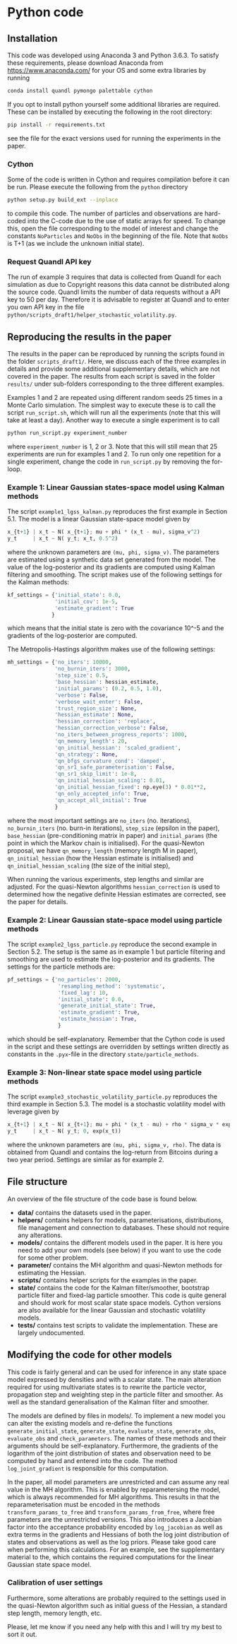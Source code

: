# Python code

## Installation
This code was developed using Anaconda 3 and Python 3.6.3. To satisfy these requirements, please download Anaconda from https://www.anaconda.com/ for your OS and some extra libraries by running
``` bash
conda install quandl pymongo palettable cython
```
If you opt to install python yourself some additional libraries are required. These can be installed by executing the following in the root directory:
``` bash
pip install -r requirements.txt
```
see the file for the exact versions used for running the experiments in the paper.

### Cython
Some of the code is written in Cython and requires compilation before it can be run. Please execute the following from the `python` directory
``` bash
python setup.py build_ext --inplace
```
to compile this code. The number of particles and observations are hard-coded into the C-code due to the use of static arrays for speed. To change this, open the file corresponding to the model of interest and change the constants `NoParticles` and `NoObs` in the beginning of the file. Note that `NoObs` is T+1 (as we include the unknown initial state).

### Request Quandl API key
The run of example 3 requires that data is collected from Quandl for each simulation as due to Copyright reasons this data cannot be distributed along the source code. Quandl limits the number of data requests without a API key to 50 per day. Therefore it is advisable to register at Quandl and to enter you own API key in the file `python/scripts_draft1/helper_stochastic_volatility.py`.

## Reproducing the results in the paper
The results in the paper can be reproduced by running the scripts found in the folder `scripts_draft1/`. Here, we discuss each of the three examples in details and provide some additional supplementary details, which are not covered in the paper. The results from each script is saved in the folder `results/` under sub-folders corresponding to the three different examples.

Examples 1 and 2 are repeated using different random seeds 25 times in a Monte Carlo simulation. The simplest way to execute these is to call the script `run_script.sh`, which will run all the experiments (note that this will take at least a day). Another way to execute a single experiment is to call

``` bash
python run_script.py experiment_number
```

where `experiment_number` is 1, 2 or 3. Note that this will still mean that 25 experiments are run for examples 1 and 2. To run only one repetition for a single experiment, change the code in `run_script.py` by removing the for-loop.


### Example 1: Linear Gaussian states-space model using Kalman methods
The script `example1_lgss_kalman.py` reproduces the first example in Section 5.1. The model is a linear Gaussian state-space model given by

``` python
x_{t+1} | x_t ~ N( x_{t+1}; mu + phi * (x_t - mu), sigma_v^2)
y_t     | x_t ~ N( y_t; x_t, 0.5^2)
```

where the unknown parameters are `(mu, phi, sigma_v)`. The parameters are estimated using a synthetic data set generated from the model. The value of the log-posterior and its gradients are computed using Kalman filtering and smoothing. The script makes use of the following settings for the Kalman methods:

``` python
kf_settings = {'initial_state': 0.0,
               'initial_cov': 1e-5,
               'estimate_gradient': True
              }
```
which means that the initial state is zero with the covariance 10^-5 and the gradients of the log-posterior are computed.

The Metropolis-Hastings algorithm makes use of the following settings:

``` python
mh_settings = {'no_iters': 10000,
               'no_burnin_iters': 3000,
               'step_size': 0.5,
               'base_hessian': hessian_estimate,
               'initial_params': (0.2, 0.5, 1.0),
               'verbose': False,
               'verbose_wait_enter': False,
               'trust_region_size': None,
               'hessian_estimate': None,
               'hessian_correction': 'replace',
               'hessian_correction_verbose': False,
               'no_iters_between_progress_reports': 1000,
               'qn_memory_length': 20,
               'qn_initial_hessian': 'scaled_gradient',
               'qn_strategy': None,
               'qn_bfgs_curvature_cond': 'damped',
               'qn_sr1_safe_parameterisation': False,
               'qn_sr1_skip_limit': 1e-8,
               'qn_initial_hessian_scaling': 0.01,
               'qn_initial_hessian_fixed': np.eye(3) * 0.01**2,
               'qn_only_accepted_info': True,
               'qn_accept_all_initial': True
               }
```
where the most important settings are `no_iters` (no. iterations), `no_burnin_iters` (no. burn-in iterations), `step_size` (epsilon in the paper), `base_hessian` (pre-conditioning matrix in paper) and `initial_params` (the point in which the Markov chain is initialised). For the quasi-Newton proposal, we have `qn_memory_length` (memory length M in paper), `qn_initial_hessian` (how the Hessian estimate is initialised) and `qn_initial_hessian_scaling` (the size of the initial step),

When running the various experiments, step lengths and similar are adjusted. For the quasi-Newton algorithms `hessian_correction` is used to determined how the negative definite Hessian estimates are corrected, see the paper for details.

### Example 2: Linear Gaussian state-space model using particle methods
The script `example2_lgss_particle.py` reproduce the second example in Section 5.2. The setup is the same as in example 1 but particle filtering and smoothing are used to estimate the log-posterior and its gradients. The settings for the particle methods are:

``` python
pf_settings = {'no_particles': 2000,
                'resampling_method': 'systematic',
                'fixed_lag': 10,
                'initial_state': 0.0,
                'generate_initial_state': True,
                'estimate_gradient': True,
                'estimate_hessian': True,
                }
```

which should be self-explanatory. Remember that the Cython code is used in the script and these settings are overridden by settings written directly as constants in the `.pyx`-file in the directory `state/particle_methods`.

### Example 3: Non-linear state space model using particle methods
The script `example3_stochastic_volatility_particle.py` reproduces the third example in Section 5.3. The model is a stochastic volatility model with leverage given by

``` python
x_{t+1} | x_t ~ N( x_{t+1}; mu + phi * (x_t - mu) + rho * sigma_v * exp(-xt/2) * y_t, sigma_v^2 (1 - rho^2))
y_t     | x_t ~ N( y_t; 0, exp(x_t))
```

where the unknown parameters are `(mu, phi, sigma_v, rho)`. The data is obtained from Quandl and contains the log-return from Bitcoins during a two year period. Settings are similar as for example 2.

## File structure
An overview of the file structure of the code base is found below.

* **data/** contains the datasets used in the paper.
* **helpers/** contains helpers for models, parameterisations, distributions, file management and connection to databases. These should not require any alterations.
* **models/** contains the different models used in the paper. It is here you need to add your own models (see below) if you want to use the code for some other problem.
* **parameter/** contains the MH algorithm and quasi-Newton methods for estimating the Hessian.
* **scripts/** contains helper scripts for the examples in the paper.
* **state/** contains the code for the Kalman filter/smoother, bootstrap particle filter and fixed-lag particle smoother. This code is quite general and should work for most scalar state space models. Cython versions are also available for the linear Gaussian and stochastic volatility models.
* **tests/** contains test scripts to validate the implementation. These are largely undocumented.

## Modifying the code for other models
This code is fairly general and can be used for inference in any state space model expressed by densities and with a scalar state. The main alteration required for using multivariate states is to rewrite the particle vector, propagation step and weighting step in the particle filter and smoother. As well as the standard generalisation of the Kalman filter and smoother.

The models are defined by files in models/. To implement a new model you can alter the existing models and re-define the functions `generate_initial_state`, `generate_state`, `evaluate_state`,  `generate_obs`, `evaluate_obs` and `check_parameters`. The names of these methods and their arguments should be self-explanatory. Furthermore, the gradients of the logarithm of the joint distribution of states and observation need to be computed by hand and entered into the code. The method `log_joint_gradient` is responsible for this computation.

In the paper, all model parameters are unrestricted and can assume any real value in the MH algorithm. This is enabled by reparametersing the model, which is always recommended for MH algorithms. This results in that the reparameterisation must be encoded in the methods `transform_params_to_free` and `transform_params_from_free`, where free parameters are the unrestricted versions. This also introduces a Jacobian factor into the acceptance probability encoded by `log_jacobian` as well as extra terms in the gradients and Hessians of both the log joint distribution of states and observations as well as the log priors. Please take good care when performing this calculations. For an example, see the supplementary material to the, which contains the required computations for the linear Gaussian state space model.

### Calibration of user settings

Furthermore, some alterations are probably required to the settings used in the quasi-Newton algorithm such as initial guess of the Hessian, a standard step length, memory length, etc.

Please, let me know if you need any help with this and I will try my best to sort it out.



